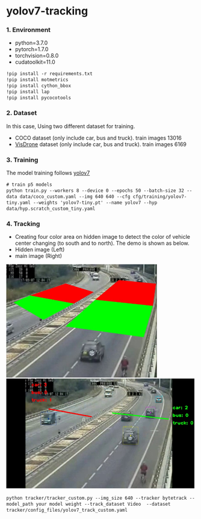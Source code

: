 # yolov7-tracking
### 1. Environment
 - python=3.7.0 
 - pytorch=1.7.0
 - torchvision=0.8.0
 - cudatoolkit=11.0
 ```
!pip install -r requirements.txt
!pip install motmetrics
!pip install cython_bbox
!pip install lap
!pip install pycocotools
 ```
### 2. Dataset
In this case, Using two different dataset for training.
 - COCO dataset (only include car, bus and truck). train images 13016
 - [VisDrone](https://github.com/VisDrone/VisDrone-Dataset) dataset (only include car, bus and truck). train images 6169

### 3. Training
The model training follows [yolov7](https://github.com/WongKinYiu/yolov7)  
```
# train p5 models
python train.py --workers 8 --device 0 --epochs 50 --batch-size 32 --data data/coco_custom.yaml --img 640 640 --cfg cfg/training/yolov7-tiny.yaml --weights 'yolov7-tiny.pt' --name yolov7 --hyp data/hyp.scratch_custom_tiny.yaml
```
### 4. Tracking
 - Creating four color area on hidden image to detect the color of vehicle center changing (to south and to north). The demo is shown as below.
 - Hidden image (Left)
 - main image (Right)
 
 <img src="/images/color area.jpg" width="400"/>   <img src="/images/main image.jpg" width="500"/>
 
```
python tracker/tracker_custom.py --img_size 640 --tracker bytetrack --model_path your model weight --track_dataset Video  --dataset tracker/config_files/yolov7_track_custom.yaml
```
